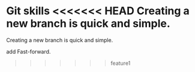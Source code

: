 Git skills
<<<<<<< HEAD
Creating a new branch is quick and simple.
=======
Creating a new branch is quick and simple.

add Fast-forward.
>>>>>>> feature1
